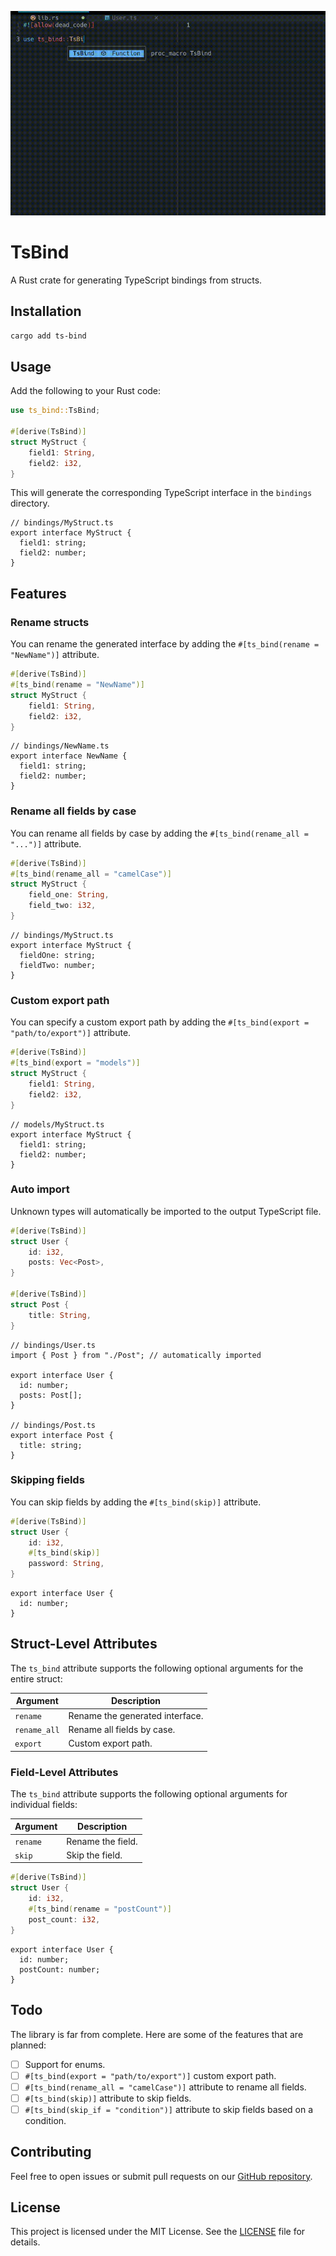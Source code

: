 ![TsBind How it works](./assets/ts-bind.gif)

# TsBind

A Rust crate for generating TypeScript bindings from structs.

## Installation

```bash
cargo add ts-bind
```

## Usage

Add the following to your Rust code:

```rust
use ts_bind::TsBind;

#[derive(TsBind)]
struct MyStruct {
    field1: String,
    field2: i32,
}
```

This will generate the corresponding TypeScript interface in the `bindings` directory.

```tsx
// bindings/MyStruct.ts
export interface MyStruct {
  field1: string;
  field2: number;
}
```

## Features

### Rename structs

You can rename the generated interface by adding the `#[ts_bind(rename = "NewName")]` attribute.

```rust
#[derive(TsBind)]
#[ts_bind(rename = "NewName")]
struct MyStruct {
    field1: String,
    field2: i32,
}
```

```tsx
// bindings/NewName.ts
export interface NewName {
  field1: string;
  field2: number;
}
```

### Rename all fields by case

You can rename all fields by case by adding the `#[ts_bind(rename_all = "...")]` attribute.

```rust
#[derive(TsBind)]
#[ts_bind(rename_all = "camelCase")]
struct MyStruct {
    field_one: String,
    field_two: i32,
}
```

```tsx
// bindings/MyStruct.ts
export interface MyStruct {
  fieldOne: string;
  fieldTwo: number;
}
```

### Custom export path

You can specify a custom export path by adding the `#[ts_bind(export = "path/to/export")]` attribute.

```rust
#[derive(TsBind)]
#[ts_bind(export = "models")]
struct MyStruct {
    field1: String,
    field2: i32,
}
```

```tsx
// models/MyStruct.ts
export interface MyStruct {
  field1: string;
  field2: number;
}
```

### Auto import

Unknown types will automatically be imported to the output TypeScript file.

```rust
#[derive(TsBind)]
struct User {
    id: i32,
    posts: Vec<Post>,
}

#[derive(TsBind)]
struct Post {
    title: String,
}
```

```tsx
// bindings/User.ts
import { Post } from "./Post"; // automatically imported

export interface User {
  id: number;
  posts: Post[];
}

// bindings/Post.ts
export interface Post {
  title: string;
}
```

### Skipping fields

You can skip fields by adding the `#[ts_bind(skip)]` attribute.

```rust
#[derive(TsBind)]
struct User {
    id: i32,
    #[ts_bind(skip)]
    password: String,
}
```

```tsx
export interface User {
  id: number;
}
```

## Struct-Level Attributes

The `ts_bind` attribute supports the following optional arguments for the entire struct:

| Argument     | Description                     |
| ------------ | ------------------------------- |
| `rename`     | Rename the generated interface. |
| `rename_all` | Rename all fields by case.      |
| `export`     | Custom export path.             |

### Field-Level Attributes

The `ts_bind` attribute supports the following optional arguments for individual fields:

| Argument | Description       |
| -------- | ----------------- |
| `rename` | Rename the field. |
| `skip`   | Skip the field.   |

```rust
#[derive(TsBind)]
struct User {
    id: i32,
    #[ts_bind(rename = "postCount")]
    post_count: i32,
}
```

```tsx
export interface User {
  id: number;
  postCount: number;
}
```

## Todo

The library is far from complete. Here are some of the features that are planned:

- [ ] Support for enums.
- [ ] `#[ts_bind(export = "path/to/export")]` custom export path.
- [ ] `#[ts_bind(rename_all = "camelCase")]` attribute to rename all fields.
- [ ] `#[ts_bind(skip)]` attribute to skip fields.
- [ ] `#[ts_bind(skip_if = "condition")]` attribute to skip fields based on a condition.

## Contributing

Feel free to open issues or submit pull requests on our [GitHub repository](https://github.com/dcodesdev/ts-bind).

## License

This project is licensed under the MIT License. See the [LICENSE](LICENSE) file for details.
